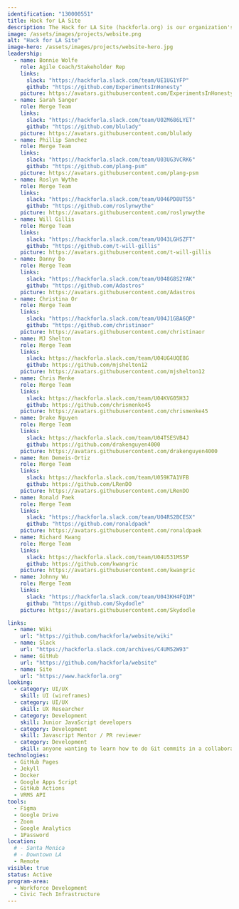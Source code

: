 ```yaml
---
identification: "130000551"
title: Hack for LA Site
description: The Hack for LA Site (hackforla.org) is our organization's way of communicating with volunteers, stakeholders, and donors. This project is a good place to start for new volunteers looking to polish their git protocol skills (branches, separation of concerns, etc.). We currently have two development paths&#58; growth (building out new pages and guides) and optimization (taking inventory of our code and design systems) to ensure we are consistently delivering value to our users while being scalable in our approach to building the site.
image: /assets/images/projects/website.png
alt: "Hack for LA Site"
image-hero: /assets/images/projects/website-hero.jpg
leadership:
  - name: Bonnie Wolfe
    role: Agile Coach/Stakeholder Rep
    links:
      slack: "https://hackforla.slack.com/team/UE1UG1YFP"
      github: "https://github.com/ExperimentsInHonesty"
    picture: https://avatars.githubusercontent.com/ExperimentsInHonesty
  - name: Sarah Sanger
    role: Merge Team
    links:
      slack: "https://hackforla.slack.com/team/U02M686LYET"
      github: "https://github.com/blulady"
    picture: https://avatars.githubusercontent.com/blulady
  - name: Phillip Sanchez
    role: Merge Team
    links:
      slack: "https://hackforla.slack.com/team/U03UG3VCRK6"
      github: "https://github.com/plang-psm"
    picture: https://avatars.githubusercontent.com/plang-psm
  - name: Roslyn Wythe
    role: Merge Team
    links:
      slack: "https://hackforla.slack.com/team/U046PD8UT55"
      github: "https://github.com/roslynwythe"
    picture: https://avatars.githubusercontent.com/roslynwythe
  - name: Will Gillis
    role: Merge Team
    links:
      slack: "https://hackforla.slack.com/team/U043LGHSZFT"
      github: "https://github.com/t-will-gillis"
    picture: https://avatars.githubusercontent.com/t-will-gillis
  - name: Danny Do
    role: Merge Team
    links:
      slack: "https://hackforla.slack.com/team/U048G8S2YAK"
      github: "https://github.com/Adastros"
    picture: https://avatars.githubusercontent.com/Adastros
  - name: Christina Or
    role: Merge Team
    links:
      slack: "https://hackforla.slack.com/team/U04J1GBA6QP"
      github: "https://github.com/christinaor"
    picture: https://avatars.githubusercontent.com/christinaor
  - name: MJ Shelton
    role: Merge Team
    links:
      slack: https://hackforla.slack.com/team/U04UG4UQE8G
      github: https://github.com/mjshelton12
    picture: https://avatars.githubusercontent.com/mjshelton12
  - name: Chris Menke
    role: Merge Team
    links:
      slack: https://hackforla.slack.com/team/U04KVG05H3J
      github: https://github.com/chrismenke45
    picture: https://avatars.githubusercontent.com/chrismenke45
  - name: Drake Nguyen
    role: Merge Team
    links:
      slack: https://hackforla.slack.com/team/U04TSESVB4J
      github: https://github.com/drakenguyen4000
    picture: https://avatars.githubusercontent.com/drakenguyen4000
  - name: Ren Demeis-Ortiz
    role: Merge Team
    links:
      slack: https://hackforla.slack.com/team/U059K7A1VFB
      github: https://github.com/LRenDO
    picture: https://avatars.githubusercontent.com/LRenDO
  - name: Ronald Paek
    role: Merge Team
    links:
      slack: "https://hackforla.slack.com/team/U04RS2BCESX"
      github: "https://github.com/ronaldpaek"
    picture: https://avatars.githubusercontent.com/ronaldpaek
  - name: Richard Kwang
    role: Merge Team
    links:
      slack: https://hackforla.slack.com/team/U04U531MS5P
      github: https://github.com/kwangric
    picture: https://avatars.githubusercontent.com/kwangric
  - name: Johnny Wu
    role: Merge Team
    links:
      slack: "https://hackforla.slack.com/team/U043KH4FQ1M"
      github: "https://github.com/Skydodle"
    picture: https://avatars.githubusercontent.com/Skydodle

links:
  - name: Wiki
    url: "https://github.com/hackforla/website/wiki"
  - name: Slack
    url: "https://hackforla.slack.com/archives/C4UM52W93"
  - name: GitHub
    url: "https://github.com/hackforla/website"
  - name: Site
    url: "https://www.hackforla.org"
looking:
  - category: UI/UX
    skill: UI (wireframes)
  - category: UI/UX
    skill: UX Researcher
  - category: Development
    skill: Junior JavaScript developers
  - category: Development
    skill: Javascript Mentor / PR reviewer
  - category: Development
    skill: anyone wanting to learn how to do Git commits in a collaborative work environment
technologies:
  - GitHub Pages
  - Jekyll
  - Docker
  - Google Apps Script
  - GitHub Actions
  - VRMS API
tools:
  - Figma
  - Google Drive
  - Zoom
  - Google Analytics
  - 1Password
location:
  # - Santa Monica
  # - Downtown LA
  - Remote
visible: true
status: Active
program-area:
  - Workforce Development
  - Civic Tech Infrastructure
---
```

